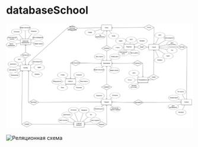 # databaseSchool
![ER-диаграмма](https://github.com/dmitriyBreyfogel/databaseSchool/blob/main/ER_diagram.png)

![Реляционная схема]()
